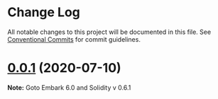 # Change Log

All notable changes to this project will be documented in this file.
See [Conventional Commits](https://conventionalcommits.org) for commit guidelines.

# [0.0.1]() (2020-07-10)

**Note:** Goto Embark 6.0 and Solidity v 0.6.1

